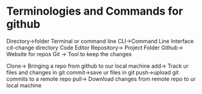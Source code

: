 # Terminologies and Commands for github

Directory->folder
Terminal or command line 
CLI->Command Line Interface
cd-change directory
Code Editor
Repository-> Project Folder
Github-> Website for repos
Git -> Tool to keep the changes

Clone-> Bringing a repo from github to our local machine
add-> Track ur files and changes in git
commit->save ur files in git
push->upload git commits to a remote repo
pull-> Download changes  from remote repo to ur local machine
